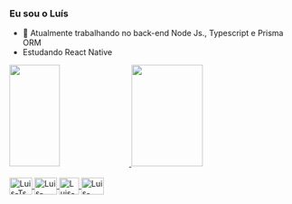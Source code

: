###  Eu sou o Luís 

- 🔭 Atualmente trabalhando no back-end Node Js., Typescript e Prisma ORM
- Estudando React Native

<div>
  <a href="https://github.com/luis-rocopio">
  <img height="180em" width="42%" src="https://github-readme-stats.vercel.app/api?username=luis-procopio&count_private=true&show_icons=true&theme=radical"/>
  <img height="180em" width="50%" src="https://github-readme-stats.vercel.app/api/top-langs/?username=luis-procopio&layout=compact&langs_count=10" />
 </div>
 
 <div style="display: inline_block"><br>
  <img align="center" alt="Luis-Ts" height="30" width="40" src="https://cdn.jsdelivr.net/gh/devicons/devicon/icons/typescript/typescript-original.svg" />
  <img align="center" alt="Luis-Node" height="30" width="40" src="https://cdn.jsdelivr.net/gh/devicons/devicon/icons/nodejs/nodejs-original.svg" />
  <img align="center" alt="Luis-Prisma" height="30" width="35" src="https://user-images.githubusercontent.com/108732662/220519454-a2a0001b-b173-427f-83da-1506b0eabbe2.png" />
  <img align="center" alt="Luis-React" height="30" width="40" src="https://cdn.jsdelivr.net/gh/devicons/devicon/icons/react/react-original.svg" />
 </div>
 
 
